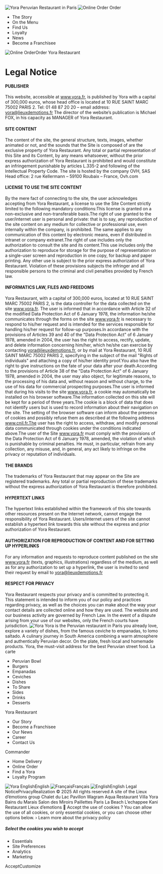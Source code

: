 ![Yora Peruvian Restaurant in Paris](https://www.yora.fr/assets/img/logo/logo.png) ![Online Order](https://www.yora.fr/assets/img/logo/yora_dark.svg) Order
  * The Story
  * On the Menu
  * Find Us
  * Loyalty
  * News
  * Become a Franchisee


![Online Order](https://www.yora.fr/assets/img/logo/yora_dark.svg)Order
Yora Restaurant
# Legal Notice
#### PUBLISHER
This website, accessible at www.yora.fr, is published by Yora with a capital of 300,000 euros, whose head office is located at 10 RUE SAINT MARC 75002 PARIS 2. Tel: 01 48 87 20 20 – email address: yora@lieuxdemotions.fr The director of the website’s publication is Michael FOX, in his capacity as MANAGER of Yora Restaurant.
#### SITE CONTENT
The content of the site, the general structure, texts, images, whether animated or not, and the sounds that the Site is composed of are the exclusive property of Yora Restaurant. Any total or partial representation of this Site and its Content, by any means whatsoever, without the prior express authorization of Yora Restaurant is prohibited and would constitute an infringement punishable by articles L.335-2 and following of the Intellectual Property Code. The site is hosted by the company OVH, SAS Head office: 2 rue Kellermann – 59100 Roubaix – France, Ovh.com
#### LICENSE TO USE THE SITE CONTENT
By the mere fact of connecting to the site, the user acknowledges accepting from Yora Restaurant, a license to use the Site Content strictly limited to the following mandatory conditions:This license is granted on a non-exclusive and non-transferable basis.The right of use granted to the user/internet user is personal and private: that is to say, any reproduction of the site content on any medium for collective or professional use, even internally within the company, is prohibited. The same applies to any communication of this content by electronic means, even if distributed in intranet or company extranet.The right of use includes only the authorization to consult the site and its content.This use includes only the authorization to reproduce for storage for the purpose of representation on a single-user screen and reproduction in one copy, for backup and paper printing. Any other use is subject to the prior express authorization of Yora Restaurant. Violation of these provisions subjects the infringer and all responsible persons to the criminal and civil penalties provided by French law.
#### INFORMATICS LAW, FILES AND FREEDOMS
Yora Restaurant, with a capital of 300,000 euros, located at 10 RUE SAINT MARC 75002 PARIS 2, is the data controller for the data collected on the site www.yora.fr. The user is informed that in accordance with Article 32 of the modified Data Protection Act of 6 January 1978, the information he/she communicates through the forms on the site www.yora.fr is necessary to respond to his/her request and is intended for the services responsible for handling his/her request for follow-up purposes.In accordance with the provisions of Articles 39 and 40 of the "Data Protection Act" of 6 January 1978, amended in 2004, the user has the right to access, rectify, update, and delete information concerning him/her, which he/she can exercise by contacting yora@lieuxdemotions.fr, or by mail at Yora Restaurant, 10 RUE SAINT MARC 75002 PARIS 2, specifying in the subject of the mail "Rights of individuals" and attaching a copy of his/her identity proof.You also have the right to give instructions on the fate of your data after your death.According to the provisions of Article 38 of the "Data Protection Act" of 6 January 1978, amended in 2004, the user may also object, for legitimate reasons, to the processing of his data and, without reason and without charge, to the use of his data for commercial prospecting purposes.The user is informed that during his visits to the site www.yora.fr, a cookie may automatically be installed on his browser software.The information collected on this site will be kept for a period of three years.The cookie is a block of data that does not identify users but is used to record information about their navigation on the site. The setting of the browser software can inform about the presence of cookies and possibly refuse them as described at the following address www.cnil.fr.The user has the right to access, withdraw, and modify personal data communicated through cookies under the conditions indicated above.The user of the Site www.yora.fr must comply with the provisions of the Data Protection Act of 6 January 1978, amended, the violation of which is punishable by criminal penalties. He must, in particular, refrain from any collection, any misuse, and, in general, any act likely to infringe on the privacy or reputation of individuals.
#### THE BRANDS
The trademarks of Yora Restaurant that may appear on the Site are registered trademarks. Any total or partial reproduction of these trademarks without the express authorization of Yora Restaurant is therefore prohibited.
#### HYPERTEXT LINKS
The hypertext links established within the framework of this site towards other resources present on the Internet network, cannot engage the responsibility of Yora Restaurant. Users/internet users of the site cannot establish a hypertext link towards this site without the express and prior authorization of Yora Restaurant.
#### AUTHORIZATION FOR REPRODUCTION OF CONTENT AND FOR SETTING UP HYPERLINKS
For any information and requests to reproduce content published on the site www.yora.fr (texts, graphics, illustrations) regardless of the medium, as well as for any authorization to set up a hyperlink, the user is invited to send their request by email to yora@lieuxdemotions.fr
#### RESPECT FOR PRIVACY
Yora Restaurant respects your privacy and is committed to protecting it. This statement is intended to inform you of our policy and practices regarding privacy, as well as the choices you can make about the way your contact details are collected online and how they are used. The website and our business activity are governed by French Law. In the event of a dispute arising from your use of our websites, only the French courts have jurisdiction.
![Yora](https://www.yora.fr/assets/img/logo/logo.png)
Yora is the Peruvian restaurant in Paris you already love, explore a variety of dishes, from the famous ceviche to empanadas, to lomo saltado. A culinary journey in South America combining a warm atmosphere and authentically Peruvian decor. On the plate, fresh local and homemade products. Yora, the must-visit address for the best Peruvian street food.
La carte
  * Peruvian Bowl
  * Burgers
  * Empanadas
  * Ceviches
  * Dishes
  * To Share
  * Sides
  * Drinks
  * Desserts


Yora Restaurant
  * Our Story
  * Become a Franchisee
  * Our News
  * Career
  * Contact Us


Commander
  * Home Delivery
  * Online Order
  * Find a Yora
  * Loyalty Program


![Yora English](https://www.yora.fr/assets/img/flags/en.png)English
![Français](https://www.yora.fr/assets/img/flags/fr.png)Français ![English](https://www.yora.fr/assets/img/flags/en.png)English
Legal NoticePrivacyRealization
© 2025 All rights reserved
A site of the Lieux d’émotions group
Chalet du Lac Pavillon Wagram Aqua Restaurant Villa Yora Bains du Marais Salon des Miroirs Paillettes Paris La Beach L’echappee Kani Restaurant Lieux d’emotions
🍪 Accept the use of cookies ?
You can allow the use of all cookies, or only essential cookies, or you can choose other options below. › Learn more about the privacy policy
##### Select the cookies you wish to accept
  * Essentials
  * Site Preferences
  * Analytics
  * Marketing


AcceptCustomize
